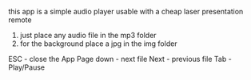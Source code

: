 this app is a simple audio player usable with a cheap laser presentation remote 

1. just place any audio file in the mp3 folder
2. for the background place a jpg in the img folder

ESC - close the App
Page down - next file
Next - previous file
Tab - Play/Pause